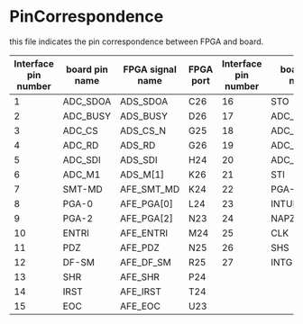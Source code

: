 # PinCorrespondence
this file indicates the pin correspondence between FPGA and board.  

| Interface pin number | board pin name | FPGA signal name | FPGA port | Interface pin number | board pin name | FPGA signal name | FPGA port |
| -------------------- | -------------- | ---------------- | --------- | -------------------- | -------------- | ---------------- | --------- |
| 1                    | ADC_SDOA       | ADS_SDOA         | C26       | 16                   | STO            | AFE_STO          | U25       |
| 2                    | ADC_BUSY       | ADS_BUSY         | D26       | 17                   | ADC_SDOB       | ADS_SDOB         | V23       |
| 3                    | ADC_CS         | ADS_CS_N         | G25       | 18                   | ADC_CLOCK      | ADS_CLK          | W24       |
| 4                    | ADC_RD         | ADS_RD           | G26       | 19                   | ADC_CONVST     | ADS_CONVST       | AA24      |
| 5                    | ADC_SDI        | ADS_SDI          | H24       | 20                   | ADC_M0         | ADS_M[0]         | AA25      |
| 6                    | ADC_M1         | ADS_M[1]         | K26       | 21                   | STI            | AFE_STI          | AA23      |
| 7                    | SMT-MD         | AFE_SMT_MD       | K24       | 22                   | PGA-1          | AFE_PGA[1]       | AE24      |
| 8                    | PGA-0          | AFE_PGA[0]       | L24       | 23                   | INTUPZ         | AFE_INPUTZ       | AF25      |
| 9                    | PGA-2          | AFE_PGA[2]       | N23       | 24                   | NAPZ           | AFE_NAPZ         | D24       |
| 10                   | ENTRI          | AFE_ENTRI        | M24       | 25                   | CLK            | AFE_CLK          | E25       |
| 11                   | PDZ            | AFE_PDZ          | N25       | 26                   | SHS            | AFE_SHS          | J25       |
| 12                   | DF-SM          | AFE_DF_SM        | R25       | 27                   | INTG           | AFE_INTG         | H26       |
| 13                   | SHR            | AFE_SHR          | P24       |                      |                |                  |           |
| 14                   | IRST           | AFE_IRST         | T24       |                      |                |                  |           |
| 15                   | EOC            | AFE_EOC          | U23       |                      |                |                  |           |